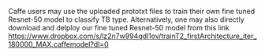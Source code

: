 Caffe users may use the uploaded prototxt files to train their own fine tuned Resnet-50 model to classify TB type.
Alternatively, one may also directly download and delploy our fine tuned Resnet-50 model from this link https://www.dropbox.com/s/lz2n7w994qdl1ov/trainT2_firstArchitecture_iter_180000_MAX.caffemodel?dl=0
